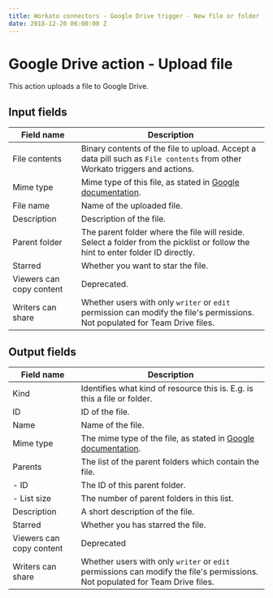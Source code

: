 ```yaml
---
title: Workato connectors - Google Drive trigger - New file or folder
date: 2018-12-20 06:00:00 Z
---
```


# Google Drive action - Upload file
This action uploads a file to Google Drive.

## Input fields

| Field name | Description |
|---|---|
| File contents | Binary contents of the file to upload. Accept a data pill such as `File contents` from other Workato triggers and actions. |
| Mime type | Mime type of this file, as stated in [Google documentation](https://developers.google.com/drive/api/v3/mime-types). |
| File name | Name of the uploaded file. |
| Description | Description of the file. |
| Parent folder | The parent folder where the file will reside. Select a folder from the picklist or follow the hint to enter folder ID directly. |
| Starred | Whether you want to star the file. |
| Viewers can copy content | Deprecated. |
| Writers can share | Whether users with only `writer` or `edit` permission can modify the file's permissions. Not populated for Team Drive files. |

## Output fields

| Field name | Description |
|---|---|
| Kind | Identifies what kind of resource this is. E.g. is this a file or folder. |
| ID | ID of the file. |
| Name | Name of the file. |
| Mime type | The mime type of the file, as stated in [Google documentation](https://developers.google.com/drive/api/v3/mime-types). |
| Parents | The list of the parent folders which contain the file. |
| - ID | The ID of this parent folder. |
| - List size | The number of parent folders in this list. |
| Description | A short description of the file. |
| Starred | Whether you has starred the file. |
| Viewers can copy content | Deprecated |
| Writers can share | Whether users with only `writer` or `edit` permissions can modify the file's permissions. Not populated for Team Drive files. |
